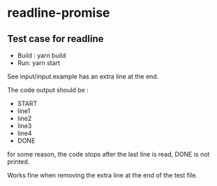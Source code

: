 # readline-promise
## Test case for readline
- Build : yarn build
- Run: yarn start

See input/input.example has an extra line at the end.

The code output should be :
- START
- line1
- line2
- line3
- line4
- DONE

for some reason, the code stops after the last line is read, DONE is not printed.

Works fine when removing the extra line at the end of the test file.